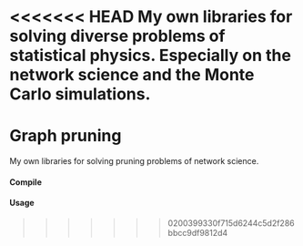 <<<<<<< HEAD
My own libraries for solving diverse problems of statistical physics. Especially on the network science and the Monte Carlo simulations.
=======
# Graph pruning

My own libraries for solving pruning problems of network science.

#### Compile

#### Usage
>>>>>>> 0200399330f715d6244c5d2f286bbcc9df9812d4
